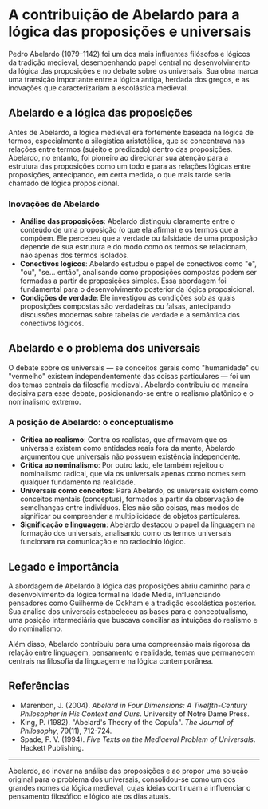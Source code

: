 # A contribuição de Abelardo para a lógica das proposições e universais

Pedro Abelardo (1079–1142) foi um dos mais influentes filósofos e lógicos da tradição medieval, desempenhando papel central no desenvolvimento da lógica das proposições e no debate sobre os universais. Sua obra marca uma transição importante entre a lógica antiga, herdada dos gregos, e as inovações que caracterizariam a escolástica medieval.

## Abelardo e a lógica das proposições

Antes de Abelardo, a lógica medieval era fortemente baseada na lógica de termos, especialmente a silogística aristotélica, que se concentrava nas relações entre termos (sujeito e predicado) dentro das proposições. Abelardo, no entanto, foi pioneiro ao direcionar sua atenção para a estrutura das proposições como um todo e para as relações lógicas entre proposições, antecipando, em certa medida, o que mais tarde seria chamado de lógica proposicional.

### Inovações de Abelardo

- **Análise das proposições**: Abelardo distinguiu claramente entre o conteúdo de uma proposição (o que ela afirma) e os termos que a compõem. Ele percebeu que a verdade ou falsidade de uma proposição depende de sua estrutura e do modo como os termos se relacionam, não apenas dos termos isolados.
- **Conectivos lógicos**: Abelardo estudou o papel de conectivos como "e", "ou", "se... então", analisando como proposições compostas podem ser formadas a partir de proposições simples. Essa abordagem foi fundamental para o desenvolvimento posterior da lógica proposicional.
- **Condições de verdade**: Ele investigou as condições sob as quais proposições compostas são verdadeiras ou falsas, antecipando discussões modernas sobre tabelas de verdade e a semântica dos conectivos lógicos.

## Abelardo e o problema dos universais

O debate sobre os universais — se conceitos gerais como "humanidade" ou "vermelho" existem independentemente das coisas particulares — foi um dos temas centrais da filosofia medieval. Abelardo contribuiu de maneira decisiva para esse debate, posicionando-se entre o realismo platônico e o nominalismo extremo.

### A posição de Abelardo: o conceptualismo

- **Crítica ao realismo**: Contra os realistas, que afirmavam que os universais existem como entidades reais fora da mente, Abelardo argumentou que universais não possuem existência independente.
- **Crítica ao nominalismo**: Por outro lado, ele também rejeitou o nominalismo radical, que via os universais apenas como nomes sem qualquer fundamento na realidade.
- **Universais como conceitos**: Para Abelardo, os universais existem como conceitos mentais (conceptus), formados a partir da observação de semelhanças entre indivíduos. Eles não são coisas, mas modos de significar ou compreender a multiplicidade de objetos particulares.
- **Significação e linguagem**: Abelardo destacou o papel da linguagem na formação dos universais, analisando como os termos universais funcionam na comunicação e no raciocínio lógico.

## Legado e importância

A abordagem de Abelardo à lógica das proposições abriu caminho para o desenvolvimento da lógica formal na Idade Média, influenciando pensadores como Guilherme de Ockham e a tradição escolástica posterior. Sua análise dos universais estabeleceu as bases para o conceptualismo, uma posição intermediária que buscava conciliar as intuições do realismo e do nominalismo.

Além disso, Abelardo contribuiu para uma compreensão mais rigorosa da relação entre linguagem, pensamento e realidade, temas que permanecem centrais na filosofia da linguagem e na lógica contemporânea.

## Referências

- Marenbon, J. (2004). *Abelard in Four Dimensions: A Twelfth-Century Philosopher in His Context and Ours*. University of Notre Dame Press.
- King, P. (1982). "Abelard's Theory of the Copula". *The Journal of Philosophy*, 79(11), 712-724.
- Spade, P. V. (1994). *Five Texts on the Mediaeval Problem of Universals*. Hackett Publishing.

---

Abelardo, ao inovar na análise das proposições e ao propor uma solução original para o problema dos universais, consolidou-se como um dos grandes nomes da lógica medieval, cujas ideias continuam a influenciar o pensamento filosófico e lógico até os dias atuais.